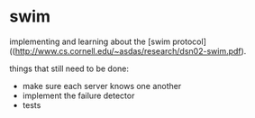 # swim

implementing and learning about the [swim protocol]((http://www.cs.cornell.edu/~asdas/research/dsn02-swim.pdf).

things that still need to be done:
- make sure each server knows one another
- implement the failure detector
- tests